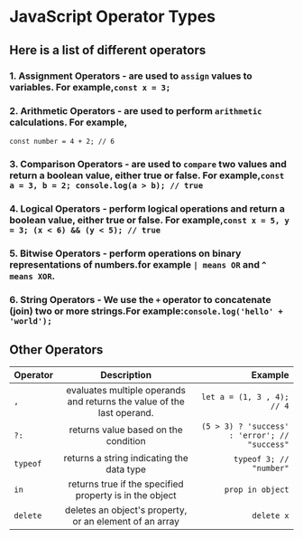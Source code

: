 # JavaScript Operator Types

## Here is a list of different operators

### 1. Assignment Operators - are used to `assign` values to variables. For example,`const x = 3;`

### 2. Arithmetic Operators - are used to perform `arithmetic` calculations. For example,

`const number = 4 + 2; // 6`

### 3. Comparison Operators - are used to `compare` two values and return a boolean value, either true or false. For example,`const a = 3, b = 2; console.log(a > b); // true `

### 4. Logical Operators - perform logical operations and return a boolean value, either true or false. For example,`const x = 5, y = 3; (x < 6) && (y < 5); // true`

### 5. Bitwise Operators - perform operations on binary representations of numbers.for example `| means OR` and `^ means XOR`.

### 6. String Operators - We use the `+` operator to concatenate (join) two or more strings.For example:`console.log('hello' + 'world');`

## Other Operators

| Operator |                              Description                               |                                       Example |
| -------- | :--------------------------------------------------------------------: | --------------------------------------------: |
| `,`      | evaluates multiple operands and returns the value of the last operand. |                    `let a = (1, 3 , 4); // 4` |
| `?:`     |                  returns value based on the condition                  | `(5 > 3) ? 'success' : 'error'; // "success"` |
| `typeof` |               returns a string indicating the data type                |                       `typeof 3; // "number"` |
| `in`     |        returns true if the specified property is in the object         |                              `prop in object` |
| `delete` |        deletes an object's property, or an element of an array         |                                    `delete x` |

